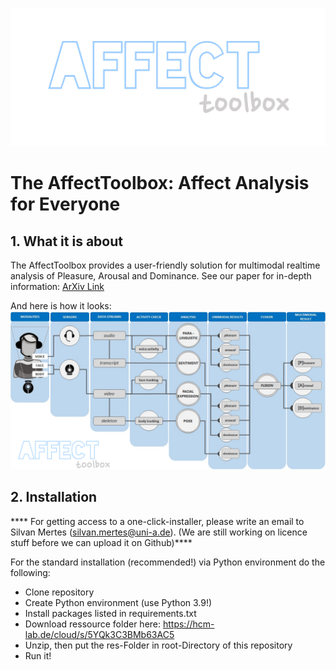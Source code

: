 ![AffectToolbox](/AffectToolbox.png)
# The AffectToolbox: Affect Analysis for Everyone
## **1. What it is about**
The AffectToolbox provides a user-friendly solution for multimodal realtime analysis of Pleasure, Arousal and Dominance. See our paper for in-depth information: 
[ArXiv Link](https://arxiv.org/pdf/2402.15195)

And here is how it looks:
![System Scheme](/System.png)

## **2. Installation**
**** For getting access to a one-click-installer, please write an email to Silvan Mertes (silvan.mertes@uni-a.de). (We are still working on licence stuff before we can upload it on Github)****

For the standard installation (recommended!) via Python environment do the following:
- Clone repository
- Create Python environment (use Python 3.9!)
- Install packages listed in requirements.txt
- Download ressource folder here: https://hcm-lab.de/cloud/s/5YQk3C3BMb63AC5
- Unzip, then put the res-Folder in root-Directory of this repository
- Run it!
  


